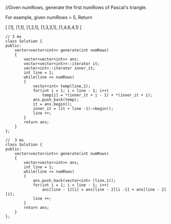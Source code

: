 //Given numRows, generate the first numRows of Pascal's triangle.

For example, given numRows = 5,
Return

[
     [1],
    [1,1],
   [1,2,1],
  [1,3,3,1],
 [1,4,6,4,1]
]

```
// 3 ms
class Solution {
public:
    vector<vector<int>> generate(int numRows) 
    {
        vector<vector<int>> ans;
        vector<vector<int>>::iterator it;
        vector<int>::iterator inner_it;
        int line = 1;
        while(line <= numRows)
        {
            vector<int> temp(line,1);
            for(int i = 1; i < line - 1; i++)
                temp[i] = *(inner_it + i - 1) + *(inner_it + i);
            ans.push_back(temp);
            it = ans.begin();
            inner_it = (it + line -1)->begin();
            line ++;
        }
        return ans;
    }
};
```

```
//  3 ms
class Solution {
public:
    vector<vector<int>> generate(int numRows) 
    {
        vector<vector<int>> ans;
        int line = 1;
        while(line <= numRows)
        {
            ans.push_back(vector<int> (line,1));
            for(int i = 1; i < line - 1; i++)
                ans[line - 1][i] = ans[line - 2][i -1] + ans[line - 2][i];
            line ++;
        }
        return ans;
    }
};
```


